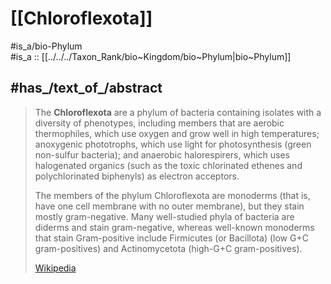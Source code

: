 
# [[Chloroflexota]] 

#is_a/bio-Phylum  
#is_a :: [[../../../Taxon_Rank/bio~Kingdom/bio~Phylum|bio~Phylum]]  


## #has_/text_of_/abstract 

> The **Chloroflexota** are a phylum of bacteria containing isolates with a diversity of phenotypes, 
> including members that are aerobic thermophiles, which use oxygen and grow well in high temperatures; anoxygenic phototrophs, which use light for photosynthesis (green non-sulfur bacteria); and anaerobic halorespirers, which uses halogenated organics (such as the toxic chlorinated ethenes and polychlorinated biphenyls) as electron acceptors.
>
> The members of the phylum Chloroflexota are monoderms (that is, have one cell membrane with no outer membrane), but they stain mostly gram-negative. Many well-studied phyla of bacteria are diderms and stain gram-negative, whereas well-known monoderms that stain Gram-positive include Firmicutes (or Bacillota) (low G+C gram-positives) and Actinomycetota (high-G+C gram-positives).
>
> [Wikipedia](https://en.wikipedia.org/wiki/Chloroflexota) 

